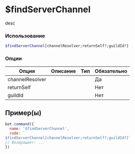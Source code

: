 # $findServerChannel
desc
### Использование
```php
$findServerChannel[channelResolver;returnSelf?;guildId?]
```

### Опции

| Опция | Описание | Тип | Обязательно |
|--------|-------------|------|----------|
| channelResolver |  |  | Да | 
| returnSelf |  |  | Нет | 
| guildId |  |  | Нет |
## Пример(ы)

```javascript
bot.command({
  name: '$findServerChannel',
  code: `
$findServerChannel[channelResolver;returnSelf?;guildId?]`
// Возвращает: ...
})
```